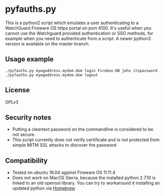 # pyfauths.py

This is a python2 script which emulates a user authenticating to a WatchGuard Fireware OS https portal on port 4100.
It's useful when you cannot use the Watchguard provided authentication or SSO methods, for example when you need to authenticate from a script.
A newer python3 version is available on the master branch.

## Usage example
```
./pyfauths.py mywgaddress.mydom.dom login Firebox-DB john itspassword
./pyfauths.py mywgaddress.mydom.dom logout
```

## License
GPLv3

## Security notes
* Putting a cleartext password on the commandline is considered to be not secure.
* This script currently does not verify certificate and is not protected from simple MITM SSL attacks to discover the password

## Compatibility
* Tested on ubuntu 16.04 against Fireware OS 11.11.4
* Does not work on MacOS Sierra, because the installed python 2.7.10 is linked to an old openssl library. You can try to workaround it installing an updated python via [Homebrew](https://brew.sh/)
